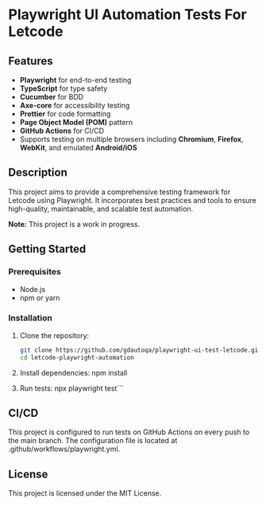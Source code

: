 # Playwright UI Automation Tests For Letcode

## Features

- **Playwright** for end-to-end testing
- **TypeScript** for type safety
- **Cucumber** for BDD
- **Axe-core** for accessibility testing
- **Prettier** for code formatting
- **Page Object Model (POM)** pattern
- **GitHub Actions** for CI/CD
- Supports testing on multiple browsers including **Chromium**, **Firefox**, **WebKit**, and emulated **Android/iOS**

## Description

This project aims to provide a comprehensive testing framework for Letcode using Playwright. It incorporates best practices and tools to ensure high-quality, maintainable, and scalable test automation.

**Note:** This project is a work in progress.

## Getting Started

### Prerequisites

- Node.js
- npm or yarn

### Installation

1. Clone the repository:

   ```sh
   git clone https://github.com/gdautoqa/playwright-ui-test-letcode.git
   cd letcode-playwright-automation

2. Install dependencies:
npm install

3. Run tests:
npx playwright test```

## CI/CD

This project is configured to run tests on GitHub Actions on every push to the main branch. The configuration file is located at .github/workflows/playwright.yml.

## License

This project is licensed under the MIT License.